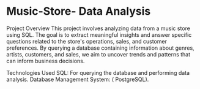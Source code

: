 # Music-Store- Data Analysis


Project Overview
This project involves analyzing data from a music store using SQL. The goal is to extract meaningful insights and answer specific questions related to the store's operations, sales, and customer preferences. By querying a database containing information about genres, artists, customers, and sales, we aim to uncover trends and patterns that can inform business decisions.

Technologies Used
SQL: For querying the database and performing data analysis.
Database Management System: ( PostgreSQL).


